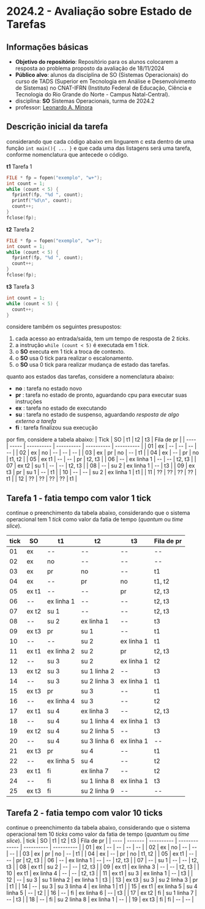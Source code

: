 # 2024.2 - Avaliação sobre Estado de Tarefas

## Informações básicas

- **Objetivo do repositório**: Repositório para os alunos colocarem a resposta ao problema proposto da avaliação de 18/11/2024
- **Público alvo**: alunos da disciplina de SO (Sistemas Operacionais) do curso de TADS (Superior em Tecnologia em Análise e Desenvolvimento de Sistemas) no CNAT-IFRN (Instituto Federal de Educação, Ciência e Tecnologia do Rio Grande do Norte - Campus Natal-Central).
- disciplina: **SO** Sistemas Operacionais, turma de 2024.2
- professor: [Leonardo A. Minora](https://github.com/leonardo-minora)

## Descrição inicial da tarefa

considerando que cada código abaixo em linguarem c esta dentro de uma função `int main(){ ... }` e que cada uma das listagens será uma tarefa, conforme nomenclatura que antecede o código.

**t1** Tarefa 1
```c
FILE * fp = fopen("exemplo", "w+");
int count = 1;
while (count < 5) {
  fprintf(fp, "%d ", count);
  printf("%d\n", count);
  count++;
}
fclose(fp);
```

**t2** Tarefa 2
```c
FILE * fp = fopen("exemplo", "w+");
int count = 1;
while (count < 5) {
  fprintf(fp, "%d ", count);
  count++;
}
fclose(fp);
```

**t3** Tarefa 3
```c
int count = 1;
while (count < 5) {
  count++;
}
```

considere também os seguintes presupostos:
1. cada acesso ao entrada/saída, tem um tempo de resposta de 2 _ticks_.
2. a instrução `while (count < 5)` é executada em 1 _tick_.
3. o **SO** executa em 1 tick a troca de contexto.
4. o **SO** usa 0 tick para realizar o escalonamento.
5. o **SO** usa 0 tick para realizar mudança de estado das tarefas.

quanto aos estados das tarefas, considere a nomenclatura abaixo:
- **no** : tarefa no estado novo
- **pr** : tarefa no estado de pronto, aguardando cpu para executar suas instruções
- **ex** : tarefa no estado de executando
- **su** : tarefa no estado de suspenso, aguardando _resposta de algo externo a tarefa_ 
- **fi** : tarefa finalizou sua execução

por fim, considere a tabela abaixo:
| Tick | SO    | t1         | t2         | t3         | Fila de pr |
| ---- | ----- | ---------- | ---------- | ---------- | ---------- |
| 01   | ex    | --         | --         | --         | --         |
| 02   | ex    | no         | --         | --         | --         |
| 03   | ex    | pr         | no         | --         | t1         |
| 04   | ex    | --         | pr         | no         | t1, t2     |
| 05   | ex t1 | --         | --         | pr         | t2, t3     |
| 06   | --    | ex linha 1 | --         | --         | t2, t3     |
| 07   | ex t2 | su 1       | --         | --         | t2, t3     |
| 08   | --    | su 2       | ex linha 1 | --         | t3         |
| 09   | ex t3 | pr         | su 1       | --         | t1         |
| 10   | --    | --         | su 2       | ex linha 1 | t1         |
| 11   | ??    | ??         | ??         | ??         | t1         |
| 12   | ??    | ??         | ??         | ??         | t1         |

## Tarefa 1 - fatia tempo com valor 1 tick

continue o preenchimento da tabela abaixo, considerando que o sistema operacional tem 1 _tick_ como valor da fatia de tempo (_quantum_ ou _time slice_).

 tick | SO      | t1         | t2            | t3         | Fila de pr |
| ---- | ------- | ---------- | ------------- | ---------- | ---------- |
| 01   | ex      | --         | --            | --         | --         |
| 02   | ex      | no         | --            | --         | --         |
| 03   | ex      | pr         | no            | --         | t1         |
| 04   | ex      | --         | pr            | no         | t1, t2     |
| 05   | ex t1   | --         | --            | pr         | t2, t3     |
| 06   | --      | ex linha 1 | --            | --         | t2, t3     |
| 07   | ex t2   | su 1       | --            | --         | t2, t3     |
| 08   | --      | su 2       | ex linha 1    | --         | t3         |
| 09   | ex t3   | pr         | su 1          | --         | t1         |
| 10   | --      | --         | su 2          | ex linha 1 | t1         |
| 11   | ex t1   | ex linha 2 | su 2          | pr         | t2, t3     |
| 12   | --      | su 3       | su 2          | ex linha 1 | t2         |
| 13   | ex t2   | su 3       | su 1 linha 2  | --         | t3         |
| 14   | --      | su 3       | su 2 linha 3  | ex linha 1 | t1         |
| 15   | ex t3   | pr         | su 3          | --         | t1         |
| 16   | --      | ex linha 4 | su 3          | --         | t2         |
| 17   | ex t1   | su 4       | ex linha 3    | --         | t2, t3     |
| 18   | --      | su 4       | su 1 linha 4  | ex linha 1 | t3         |
| 19   | ex t2   | su 4       | su 2 linha 5  | --         | t3         |
| 20   | --      | su 4       | su 3 linha 6  | ex linha 1 | --         |
| 21   | ex t3   | pr         | su 4          | --         | t1         |
| 22   | --      | ex linha 5 | su 4          | --         | t2         |
| 23   | ex t1   | fi         | ex linha 7    | --         | t2         |
| 24   | --      | fi         | su 1 linha 8  | ex linha 1 | t3         |
| 25   | ex t3   | fi         | su 2 linha 9  | --         | --         |

## Tarefa 2 - fatia tempo com valor 10 ticks

continue o preenchimento da tabela abaixo, considerando que o sistema operacional tem 10 _ticks_ como valor da fatia de tempo (_quantum_ ou _time slice_).
| tick | SO      | t1         | t2            | t3         | Fila de pr |
| ---- | ------- | ---------- | ------------- | ---------- | ---------- |
| 01   | ex      | --         | --            | --         | --         |
| 02   | ex      | no         | --            | --         | --         |
| 03   | ex      | pr         | no            | --         | t1         |
| 04   | ex      | --         | pr            | no         | t1, t2     |
| 05   | ex t1   | --         | --            | pr         | t2, t3     |
| 06   | --      | ex linha 1 | --            | --         | t2, t3     |
| 07   | --      | su 1       | --            | --         | t2, t3     |
| 08   | ex t1   | su 2       | --            | --         | t2, t3     |
| 09   | ex t1   | ex linha 3 | --            | --         | t2, t3     |
| 10   | ex t1   | ex linha 4 | --            | --         | t2, t3     |
| 11   | ex t1   | su 3       | ex linha 1    | --         | t3         |
| 12   | --      | su 3       | su 1 linha 2  | ex linha 1 | t3         |
| 13   | ex t3   | su 3       | su 2 linha 3  | pr         | t1         |
| 14   | --      | su 3       | su 3 linha 4  | ex linha 1 | t1         |
| 15   | ex t1   | ex linha 5 | su 4 linha 5  | --         | t2         |
| 16   | --      | fi         | ex linha 6    | --         | t3         |
| 17   | ex t2   | fi         | su 1 linha 7  | --         | t3         |
| 18   | --      | fi         | su 2 linha 8  | ex linha 1 | --         |
| 19   | ex t3   | fi         | fi            | --         | --         |